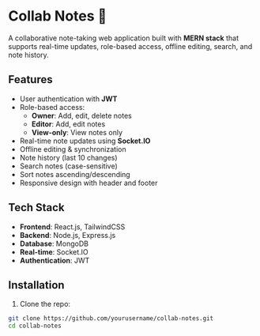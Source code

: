 # Collab Notes 📝

A collaborative note-taking web application built with **MERN stack** that supports real-time updates, role-based access, offline editing, search, and note history.

## Features

- User authentication with **JWT**
- Role-based access:
  - **Owner**: Add, edit, delete notes
  - **Editor**: Add, edit notes
  - **View-only**: View notes only
- Real-time note updates using **Socket.IO**
- Offline editing & synchronization
- Note history (last 10 changes)
- Search notes (case-sensitive)
- Sort notes ascending/descending
- Responsive design with header and footer

## Tech Stack

- **Frontend**: React.js, TailwindCSS
- **Backend**: Node.js, Express.js
- **Database**: MongoDB
- **Real-time**: Socket.IO
- **Authentication**: JWT

## Installation

1. Clone the repo:
```bash
git clone https://github.com/yourusername/collab-notes.git
cd collab-notes
